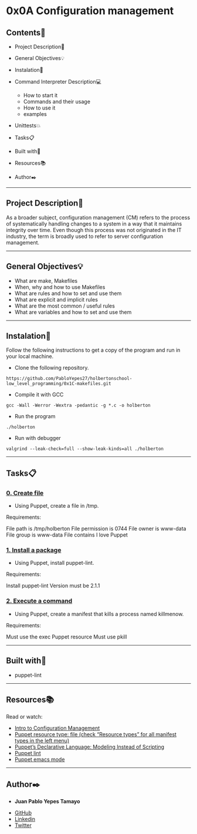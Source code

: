 # 0x0A Configuration management
 
 
## Contents:open_file_folder:
 
- Project Description:newspaper:
- General Objectives:bulb:
- Instalation:wrench:
- Command Interpreter Description:computer:
 
	* How to start it
	* Commands and their usage
	* How to use it
	* examples
 
- Unittests:boom:
- Tasks:clipboard:
- Built with:hammer:
- Resources:books:
- Author:black_nib:
 
---
 
## Project Description:newspaper:
 
As a broader subject, configuration management (CM) refers to the process of systematically handling changes to a system in a way that it maintains integrity over time. Even though this process was not originated in the IT industry, the term is broadly used to refer to server configuration management.
 
---
 
## General Objectives:bulb:
 
* What are make, Makefiles
* When, why and how to use Makefiles
* What are rules and how to set and use them
* What are explicit and implicit rules
* What are the most common / useful rules
* What are variables and how to set and use them
 
---
 
## Instalation:wrench:
 
Follow the following instructions to get a copy of the program and run in your local machine.
 
* Clone the following repository.
```
https://github.com/PabloYepes27/holbertonschool-low_level_programming/0x1C-makefiles.git
```
 
* Compile it with GCC
```
gcc -Wall -Werror -Wextra -pedantic -g *.c -o holberton
```
 
* Run the program
```
./holberton
```
 
* Run with debugger
```
valgrind --leak-check=full --show-leak-kinds=all ./holberton
```
---
 
## Tasks:clipboard:
 
### [0. Create file](./0-create_a_file.pp)
* Using Puppet, create a file in /tmp.

Requirements:

File path is /tmp/holberton
File permission is 0744
File owner is www-data
File group is www-data
File contains I love Puppet
 
 
### [1. Install a package](./1-install_a_package.pp)
* Using Puppet, install puppet-lint.

Requirements:

Install puppet-lint
Version must be 2.1.1
 
 
### [2. Execute a command](./2-execute_a_command.pp)
* Using Puppet, create a manifest that kills a process named killmenow.

Requirements:

Must use the exec Puppet resource
Must use pkill
 
---
 
## Built with:hammer:
 
 * puppet-lint
---
 
## Resources:books:
 
Read or watch:
* [Intro to Configuration Management](https://www.digitalocean.com/community/tutorials/an-introduction-to-configuration-management)
* [Puppet resource type: file (check “Resource types” for all manifest types in the left menu)](https://puppet.com/docs/puppet/3.8/types/file.html)
* [Puppet’s Declarative Language: Modeling Instead of Scripting](https://puppet.com/blog/puppets-declarative-language-modeling-instead-of-scripting/)
* [Puppet lint](http://puppet-lint.com/)
* [Puppet emacs mode](https://github.com/voxpupuli/puppet-mode)
 
---
 
## Author:black_nib:
 
* **Juan Pablo Yepes Tamayo**
 - [GitHub](https://github.com/PabloYepes27)
 - [Linkedin](https://www.linkedin.com/in/pablo-yepes-120495)
 - [Twitter](https://twitter.com/pabloyepes27)